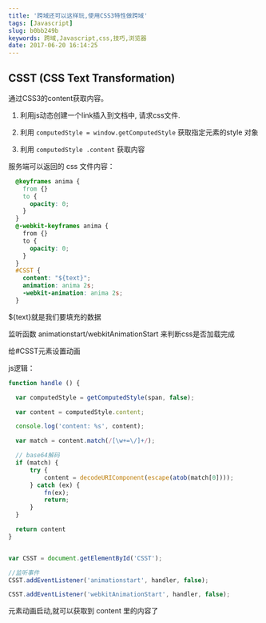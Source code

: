 ```yaml
---
title: '跨域还可以这样玩,使用CSS3特性做跨域'
tags: [Javascript]
slug: b0bb249b
keywords: 跨域,Javascript,css,技巧,浏览器
date: 2017-06-20 16:14:25
---
```

## CSST (CSS Text Transformation)


通过CSS3的content获取内容。

1. 利用js动态创建一个link插入到文档中, 请求css文件.

2. 利用 `computedStyle = window.getComputedStyle` 获取指定元素的style 对象

3. 利用 `computedStyle .content` 获取内容



服务端可以返回的 css 文件内容：

```css
  @keyframes anima {
    from {}
    to {
      opacity: 0;
    }
  }
  @-webkit-keyframes anima {
    from {}
    to {
      opacity: 0;
    }
  }
  #CSST {
    content: "${text}";
    animation: anima 2s;
    -webkit-animation: anima 2s;
  }
  ```
${text}就是我们要填充的数据

监听函数 animationstart/webkitAnimationStart 来判断css是否加载完成

给#CSST元素设置动画

js逻辑：

```javascript
function handle () {

  var computedStyle = getComputedStyle(span, false);

  var content = computedStyle.content;

  console.log('content: %s', content);

  var match = content.match(/[\w+=\/]+/);

  // base64解码
  if (match) {
      try {
          content = decodeURIComponent(escape(atob(match[0])));
      } catch (ex) {
          fn(ex);
          return;
      }
  }

  return content
}


var CSST = document.getElementById('CSST');

//监听事件
CSST.addEventListener('animationstart', handler, false);

CSST.addEventListener('webkitAnimationStart', handler, false);
```
元素动画启动,就可以获取到 content 里的内容了

